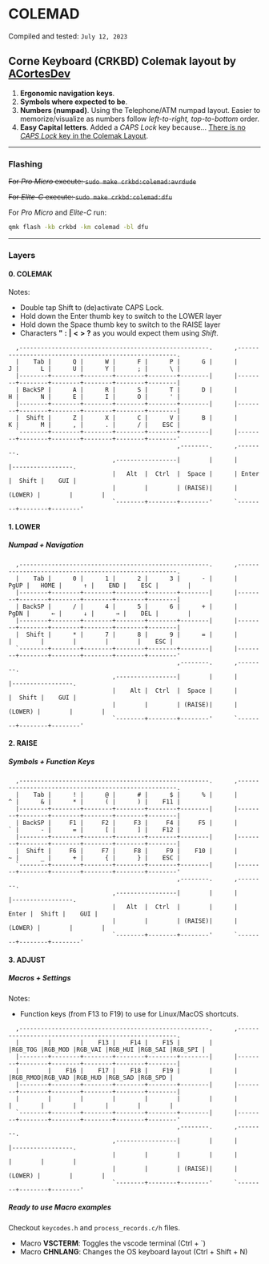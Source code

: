 # **COLEMAD**

Compiled and tested: `July 12, 2023`

## Corne Keyboard (CRKBD) **Colemak** layout by [ACortesDev](https://github.com/ACortesDev)

1. **Ergonomic navigation keys**.
2. **Symbols where expected to be**.
3. **Numbers (numpad)**.
   Using the Telephone/ATM numpad layout. Easier to memorize/visualize as numbers follow *left-to-right, top-to-bottom* order.
4. **Easy Capital letters**.
   Added a *CAPS Lock* key because... [There is no *CAPS Lock* key in the Colemak Layout](https://colemak.com/FAQ#Where_is_the_Caps_Lock_key.3F).

---

### **Flashing**

~~For *Pro Micro* execute: `sudo make crkbd:colemad:avrdude`~~

~~For *Elite-C* execute: `sudo make crkbd:colemad:dfu`~~

For *Pro Micro* and *Elite-C* run:

```sh
qmk flash -kb crkbd -km colemad -bl dfu
```

---

### **Layers**

#### 0. **COLEMAK**

Notes:

- Double tap Shift to (de)activate CAPS Lock.
- Hold down the Enter thumb key to switch to the LOWER layer
- Hold down the Space thumb key to switch to the RAISE layer
- Characters  **"**  **:**  **|**  **<**  **>**  **?** as you would expect them using *Shift*.

```text
  ,-----------------------------------------------------.      ,-----------------------------------------------------.
  |    Tab |      Q |      W |      F |      P |      G |      |      J |      L |      U |      Y |      ; |      \ |
  |--------+--------+--------+--------+--------+--------|      |--------+--------+--------+--------+--------+--------|
  | BackSP |      A |      R |      S |      T |      D |      |      H |      N |      E |      I |      O |      ' |
  |--------+--------+--------+--------+--------+--------|      |--------+--------+--------+--------+--------+--------|
  |  Shift |      Z |      X |      C |      V |      B |      |      K |      M |      , |      . |      / |    ESC |
  `--------+--------+--------+--------+--------+--------|      |--------+--------+--------+--------+--------+--------'
                                               ,--------.      ,--------.
                             ,-----------------|        |      |        |-----------------.
                             |   Alt  |  Ctrl  |  Space |      | Enter  |  Shift |    GUI |
                             |        |        | (RAISE)|      |(LOWER) |        |        |
                             `--------+--------+--------'      `--------+--------+--------'
```

#### 1. **LOWER**

##### Numpad + Navigation

```text
  ,-----------------------------------------------------.      ,-----------------------------------------------------.
  |    Tab |      0 |      1 |      2 |      3 |      - |      |   PgUP |   HOME |      ↑ |    END |    ESC |        |
  |--------+--------+--------+--------+--------+--------|      |--------+--------+--------+--------+--------+--------|
  | BackSP |      / |      4 |      5 |      6 |      + |      |   PgDN |      ← |      ↓ |      → |    DEL |        |
  |--------+--------+--------+--------+--------+--------|      |--------+--------+--------+--------+--------+--------|
  |  Shift |      * |      7 |      8 |      9 |      = |      |        |        |        |        |        |    ESC |
  `--------+--------+--------+--------+--------+--------|      |--------+--------+--------+--------+--------+--------'
                                               ,--------.      ,--------.
                             ,-----------------|        |      |        |-----------------.
                             |    Alt |  Ctrl  |  Space |      |        |  Shift |    GUI |
                             |        |        | (RAISE)|      |(LOWER) |        |        |
                             `--------+--------+--------'      `--------+--------+--------'
```

#### 2. **RAISE**

##### Symbols + Function Keys

```text
  ,-----------------------------------------------------.      ,-----------------------------------------------------.
  |    Tab |      ! |      @ |      # |      $ |      % |      |      ^ |      & |      * |      ( |      ) |    F11 |
  |--------+--------+--------+--------+--------+--------|      |--------+--------+--------+--------+--------+--------|
  | BackSP |     F1 |     F2 |     F3 |     F4 |     F5 |      |      ` |      - |      = |      [ |      ] |    F12 |
  |--------+--------+--------+--------+--------+--------|      |--------+--------+--------+--------+--------+--------|
  |  Shift |     F6 |     F7 |     F8 |     F9 |    F10 |      |      ~ |      _ |      + |      { |      } |    ESC |
  `--------+--------+--------+--------+--------+--------|      |--------+--------+--------+--------+--------+--------'
                                               ,--------.      ,--------.
                             ,-----------------|        |      |        |-----------------.
                             |   Alt  |  Ctrl  |        |      |  Enter |  Shift |    GUI |
                             |        |        | (RAISE)|      |(LOWER) |        |        |
                             `--------+--------+--------'      `--------+--------+--------'
```

#### 3. **ADJUST**

##### Macros + Settings

Notes:

- Function keys (from F13 to F19) to use for Linux/MacOS shortcuts.

```text
  ,-----------------------------------------------------.      ,-----------------------------------------------------.
  |        |        |    F13 |    F14 |    F15 |        |      |RGB_TOG |RGB_MOD |RGB_VAI |RGB_HUI |RGB_SAI |RGB_SPI |
  |--------+--------+--------+--------+--------+--------|      |--------+--------+--------+--------+--------+--------|
  |        |    F16 |    F17 |    F18 |    F19 |        |      |        |RGB_RMOD|RGB_VAD |RGB_HUD |RGB_SAD |RGB_SPD |
  |--------+--------+--------+--------+--------+--------|      |--------+--------+--------+--------+--------+--------|
  |        |        |        |        |        |        |      |        |        |        |        |        |        |
  `--------+--------+--------+--------+--------+--------|      |--------+--------+--------+--------+--------+--------'
                                               ,--------.      ,--------.
                             ,-----------------|        |      |        |-----------------.
                             |        |        |        |      |        |        |        |
                             |        |        | (RAISE)|      |(LOWER) |        |        |
                             `--------+--------+--------'      `--------+--------+--------'
```

##### Ready to use Macro examples

Checkout `keycodes.h` and `process_records.c/h` files.

- Macro **VSCTERM**: Toggles the vscode terminal (Ctrl + `)
- Macro **CHNLANG**: Changes the OS keyboard layout (Ctrl + Shift + N)
